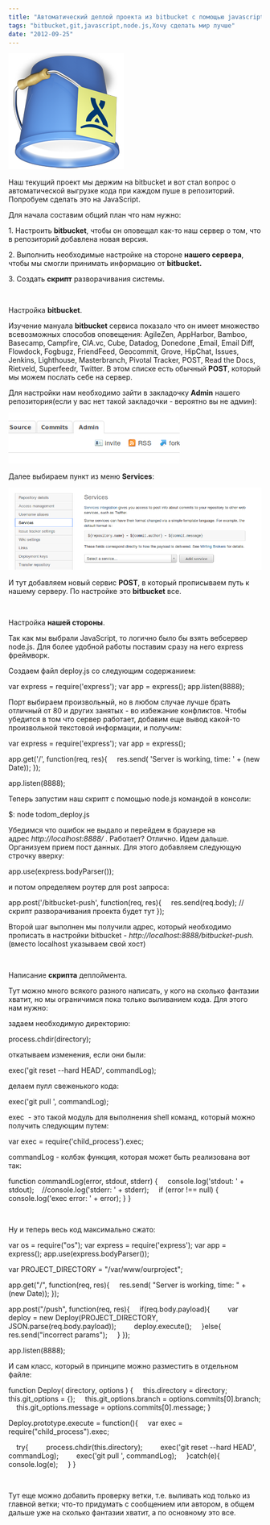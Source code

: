 ```yaml
---
title: "Автоматический деплой проекта из bitbucket с помощью javascript"
tags: "bitbucket,git,javascript,node.js,Хочу сделать мир лучше"
date: "2012-09-25"
---
```


![](images/bitbucket.png "bitbucket")

Наш текущий проект мы держим на bitbucket и вот стал вопрос о автоматической выгрузке кода при каждом пуше в репозиторий. Попробуем сделать это на JavaScript.

Для начала составим общий план что нам нужно:

1\. Настроить **bitbucket**, чтобы он оповещал как-то наш сервер о том, что в репозиторий добавлена новая версия.

2\. Выполнить необходимые настройке на стороне **нашего сервера**, чтобы мы смогли принимать информацию от **bitbucket.**

3\. Создать **скрипт** разворачивания системы.

 

Настройка **bitbucket**.

Изучение мануала **bitbucket** сервиса показало что он имеет множество всевозможных способов оповещения: AgileZen, AppHarbor, Bamboo, Basecamp, Campfire, CIA.vc, Cube, Datadog, Donedone ,Email, Email Diff, Flowdock, Fogbugz, FriendFeed, Geocommit, Grove, HipChat, Issues, Jenkins, Lighthouse, Masterbranch, Pivotal Tracker, POST, Read the Docs, Rietveld, Superfeedr, Twitter. В этом списке есть обычный **POST**, который мы можем послать себе на сервер.

Для настройки нам необходимо зайти в закладочку **Admin** нашего репозитория(если у вас нет такой закладочки - вероятно вы не админ):

![](images/bitbucket_rep_admin_tab.png "bitbucket_rep_admin_tab")

Далее выбираем пункт из меню **Services**:

![](images/bitbucket_services.png "bitbucket_services")

И тут добавляем новый сервис **POST**, в который прописываем путь к нашему серверу. По настройке это **bitbucket** все.

 

Настройка **нашей стороны**.

Так как мы выбрали JavaScript, то логично было бы взять вебсервер node.js. Для более удобной работы поставим сразу на него express фреймворк.

Создаем файл deploy.js со следующим содержанием:

var express = require('express');
var app = express();
app.listen(8888);

Порт выбираем произвольный, но в любом случае лучше брать отличный от 80 и других занятых - во избежание конфликтов. Чтобы убедится в том что сервер работает, добавим еще вывод какой-то произвольной текстовой информации, и получим:

var express = require('express');
var app = express();

app.get('/', function(req, res){
    res.send( 'Server is working, time: ' + (new Date));
});

app.listen(8888);

Теперь запустим наш скрипт с помощью node.js командой в консоли:

$: node todom\_deploy.js

Убедимся что ошибок не выдало и перейдем в браузере на адрес _http://localhost:8888/_ . Работает? Отлично. Идем дальше. Организуем прием пост данных. Для этого добавляем следующую строчку вверху:

app.use(express.bodyParser());

и потом определяем роутер для post запроса:

app.post('/bitbucket-push', function(req, res){
    res.send(req.body);
    //скрипт разворачивания проекта будет тут
});

Второй шаг выполнен мы получили адрес, который необходимо прописать в настройки bitbucket - _http://localhost:8888/bitbucket-push_. (вместо localhost указываем свой хост)

 

Написание **скрипта** деплоймента.

Тут можно много всякого разного написать, у кого на сколько фантазии хватит, но мы ограничимся пока только выливанием кода. Для этого нам нужно:

задаем необходимую директорию:

process.chdir(directory);

откатываем изменения, если они были:

exec('git reset --hard HEAD', commandLog);

делаем пулл свеженького кода:

exec('git pull ', commandLog);

exec  - это такой модуль для выполнения shell команд, который можно получить следующим путем:

var exec = require('child\_process').exec;

commandLog - колбэк функция, которая может быть реализована вот так:

function commandLog(error, stdout, stderr) {
    console.log('stdout: ' + stdout);
    //console.log('stderr: ' + stderr);
    if (error !== null) { console.log('exec error: ' + error); }
}

 

Ну и теперь весь код максимально сжато:

var os = require("os");
var express = require('express');
var app = express();
app.use(express.bodyParser());

var PROJECT\_DIRECTORY = "/var/www/ourproject";

app.get("/", function(req, res){
    res.send( "Server is working, time: " + (new Date));
});

app.post("/push", function(req, res){
    if(req.body.payload){
        var deploy = new Deploy(PROJECT\_DIRECTORY, JSON.parse(req.body.payload));
        deploy.execute();
    }else{
        res.send("incorrect params");
    }
});

app.listen(8888);

И сам класс, который в принципе можно разместить в отдельном файле:

function Deploy( directory, options )
{
    this.directory = directory;
    this.git\_options = {};
    this.git\_options.branch = options.commits[0].branch;
    this.git\_options.message = options.commits[0].message;
}

Deploy.prototype.execute = function(){
    var exec = require("child\_process").exec;

    try{
        process.chdir(this.directory);
        exec('git reset --hard HEAD', commandLog);
        exec('git pull ', commandLog);
    }catch(e){
        console.log(e);
    }
}

 

Тут еще можно добавить проверку ветки, т.е. выливать код только из главной ветки; что-то придумать с сообщением или автором, в общем дальше уже на сколько фантазии хватит, а по основному это все.
